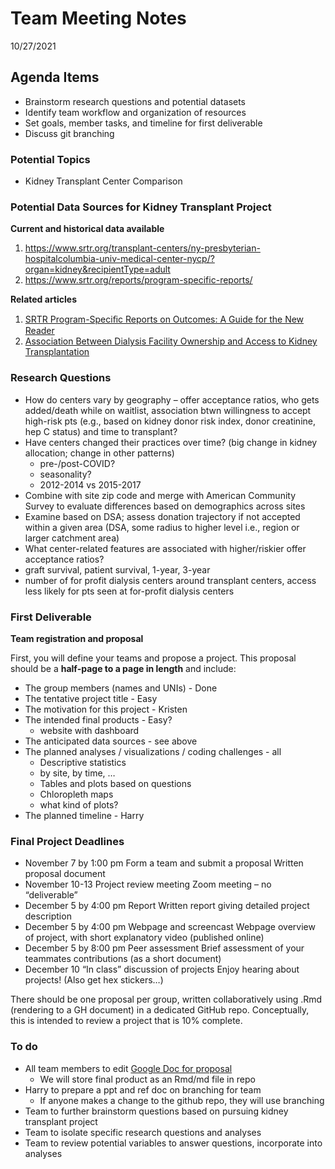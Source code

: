 Team Meeting Notes
================
10/27/2021

## Agenda Items

-   Brainstorm research questions and potential datasets
-   Identify team workflow and organization of resources
-   Set goals, member tasks, and timeline for first deliverable
-   Discuss git branching

### Potential Topics

-   Kidney Transplant Center Comparison

### Potential Data Sources for Kidney Transplant Project

**Current and historical data available**

1.  <https://www.srtr.org/transplant-centers/ny-presbyterian-hospitalcolumbia-univ-medical-center-nycp/?organ=kidney&recipientType=adult>  
2.  <https://www.srtr.org/reports/program-specific-reports/>

**Related articles**  
1. [SRTR Program-Speciﬁc Reports on Outcomes: A Guide for the New
Reader](https://onlinelibrary.wiley.com/doi/10.1111/j.1600-6143.2008.02178.x)
2. [Association Between Dialysis Facility Ownership and Access to Kidney
Transplantation](https://jamanetwork.com/journals/jama/fullarticle/2749598)

### Research Questions

-   How do centers vary by geography – offer acceptance ratios, who gets
    added/death while on waitlist, association btwn willingness to
    accept high-risk pts (e.g., based on kidney donor risk index, donor
    creatinine, hep C status) and time to transplant?
-   Have centers changed their practices over time? (big change in
    kidney allocation; change in other patterns)
    -   pre-/post-COVID?
    -   seasonality?
    -   2012-2014 vs 2015-2017
-   Combine with site zip code and merge with American Community Survey
    to evaluate differences based on demographics across sites
-   Examine based on DSA; assess donation trajectory if not accepted
    within a given area (DSA, some radius to higher level i.e., region
    or larger catchment area)
-   What center-related features are associated with higher/riskier
    offer acceptance ratios?
-   graft survival, patient survival, 1-year, 3-year
-   number of for profit dialysis centers around transplant centers,
    access less likely for pts seen at for-profit dialysis centers

### First Deliverable

**Team registration and proposal**

First, you will define your teams and propose a project. This proposal
should be a **half-page to a page in length** and include:

-   The group members (names and UNIs) - Done
-   The tentative project title - Easy
-   The motivation for this project - Kristen
-   The intended final products - Easy?
    -   website with dashboard
-   The anticipated data sources - see above
-   The planned analyses / visualizations / coding challenges - all
    -   Descriptive statistics  
    -   by site, by time, …  
    -   Tables and plots based on questions  
    -   Chloropleth maps  
    -   what kind of plots?  
-   The planned timeline - Harry

### Final Project Deadlines

-   November 7 by 1:00 pm Form a team and submit a proposal Written
    proposal document
-   November 10-13 Project review meeting Zoom meeting – no
    “deliverable”
-   December 5 by 4:00 pm Report Written report giving detailed project
    description
-   December 5 by 4:00 pm Webpage and screencast Webpage overview of
    project, with short explanatory video (published online)
-   December 5 by 8:00 pm Peer assessment Brief assessment of your
    teammates contributions (as a short document)
-   December 10 “In class” discussion of projects Enjoy hearing about
    projects! (Also get hex stickers…)

There should be one proposal per group, written collaboratively using
.Rmd (rendering to a GH document) in a dedicated GitHub repo.
Conceptually, this is intended to review a project that is 10% complete.

### To do

-   All team members to edit [Google Doc for
    proposal](https://docs.google.com/document/d/1GPay1f_uq9Cp08fZPiQxeAjYNhL9D7ojNZE5lsB0K-Q/edit?usp=sharing)
    -   We will store final product as an Rmd/md file in repo
-   Harry to prepare a ppt and ref doc on branching for team
    -   If anyone makes a change to the github repo, they will use
        branching
-   Team to further brainstorm questions based on pursuing kidney
    transplant project
-   Team to isolate specific research questions and analyses
-   Team to review potential variables to answer questions, incorporate
    into analyses
